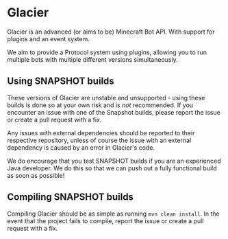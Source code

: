 Glacier
=======

Glacier is an advanced (or aims to be) Minecraft Bot API. With support for plugins and an event system.

We aim to provide a Protocol system using plugins, allowing you to run multiple bots with multiple different versions simultaneously.

## Using SNAPSHOT builds
These versions of Glacier are unstable and unsupported - using these builds is done so at your own risk and is _not_ recommended.
If you encounter an issue with one of the Snapshot builds, please report the issue or create a pull request with a fix.

Any issues with external dependencies should be reported to their respective repository, unless of course the issue with an external dependency is caused by an error in Glacier's code.

We do encourage that you test SNAPSHOT builds if you are an experienced Java developer. We do this so that we can push out a fully functional build as soon as possible!

## Compiling SNAPSHOT builds
Compiling Glacier should be as simple as running `mvn clean install`. In the event that the project fails to compile, report the issue or create a pull request with a fix.